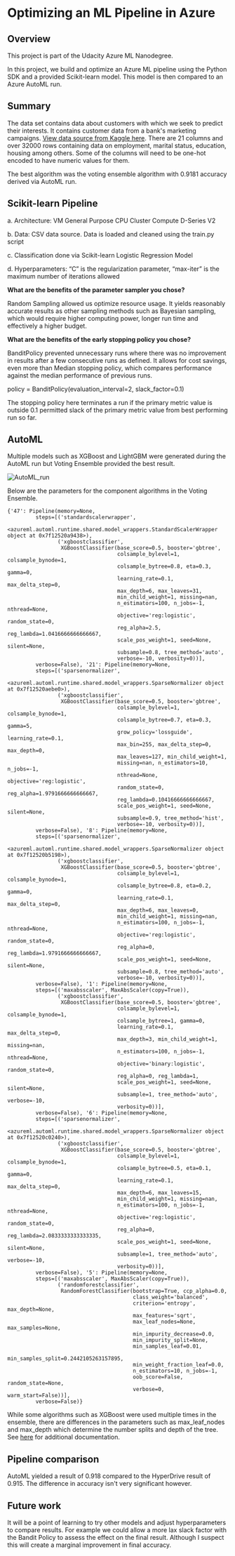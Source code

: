 # Optimizing an ML Pipeline in Azure

## Overview

This project is part of the Udacity Azure ML Nanodegree.

In this project, we build and optimize an Azure ML pipeline using the Python SDK and a provided Scikit-learn model. This model is then compared to an Azure AutoML run.

## Summary

The data set contains data about customers with which we seek to predict their interests. It contains customer data from a bank's marketing campaigns. [View data source from Kaggle here](https://www.kaggle.com/yufengsui/portuguese-bank-marketing-data-set?select=bank-full.csv). There are 21 columns and over 32000 rows containing data on employment, marital status, education, housing among others. Some of the columns will need to be one-hot encoded to have numeric values for them.

The best algorithm was the voting ensemble algorithm with 0.9181 accuracy derived via AutoML run.

## Scikit-learn Pipeline

a. Architecture: VM General Purpose CPU Cluster Compute D-Series V2

b. Data: CSV data source. Data is loaded and cleaned using the train.py script

c. Classification done via Scikit-learn Logistic Regression Model 

d. Hyperparameters: “C” is the regularization parameter, “max-iter” is the maximum number of iterations allowed

**What are the benefits of the parameter sampler you chose?**

Random Sampling allowed us optimize resource usage. It yields reasonably accurate results as other sampling methods such as Bayesian sampling, which would require higher computing power, longer run time and effectively a higher budget.

**What are the benefits of the early stopping policy you chose?**

BanditPolicy prevented unnecessary runs where there was no improvement in results after a few consecutive runs as defined. It allows for cost savings, even more than Median stopping policy, which compares performance against the median performance of previous runs.

policy = BanditPolicy(evaluation_interval=2, slack_factor=0.1)

The stopping policy here terminates a run if the primary metric value is outside 0.1 permitted slack of the primary metric value from best performing run so far.

## AutoML

Multiple models such as XGBoost and LightGBM were generated during the AutoML run but Voting Ensemble provided the best result.

![AutoML_run](https://github.com/obinnaonyema/nd00333_AZMLND_Optimizing_a_Pipeline_in_Azure-Starter_Files/blob/master/autoML_run.PNG)

Below are the parameters for the component algorithms in the Voting Ensemble.
```
{'47': Pipeline(memory=None,
         steps=[('standardscalerwrapper',
                 <azureml.automl.runtime.shared.model_wrappers.StandardScalerWrapper object at 0x7f12520a9438>),
                ('xgboostclassifier',
                 XGBoostClassifier(base_score=0.5, booster='gbtree',
                                   colsample_bylevel=1, colsample_bynode=1,
                                   colsample_bytree=0.8, eta=0.3, gamma=0,
                                   learning_rate=0.1, max_delta_step=0,
                                   max_depth=6, max_leaves=31,
                                   min_child_weight=1, missing=nan,
                                   n_estimators=100, n_jobs=-1, nthread=None,
                                   objective='reg:logistic', random_state=0,
                                   reg_alpha=2.5, reg_lambda=1.0416666666666667,
                                   scale_pos_weight=1, seed=None, silent=None,
                                   subsample=0.8, tree_method='auto',
                                   verbose=-10, verbosity=0))],
         verbose=False), '21': Pipeline(memory=None,
         steps=[('sparsenormalizer',
                 <azureml.automl.runtime.shared.model_wrappers.SparseNormalizer object at 0x7f12520aebe0>),
                ('xgboostclassifier',
                 XGBoostClassifier(base_score=0.5, booster='gbtree',
                                   colsample_bylevel=1, colsample_bynode=1,
                                   colsample_bytree=0.7, eta=0.3, gamma=5,
                                   grow_policy='lossguide', learning_rate=0.1,
                                   max_bin=255, max_delta_step=0, max_depth=0,
                                   max_leaves=127, min_child_weight=1,
                                   missing=nan, n_estimators=10, n_jobs=-1,
                                   nthread=None, objective='reg:logistic',
                                   random_state=0, reg_alpha=1.9791666666666667,
                                   reg_lambda=0.10416666666666667,
                                   scale_pos_weight=1, seed=None, silent=None,
                                   subsample=0.9, tree_method='hist',
                                   verbose=-10, verbosity=0))],
         verbose=False), '8': Pipeline(memory=None,
         steps=[('sparsenormalizer',
                 <azureml.automl.runtime.shared.model_wrappers.SparseNormalizer object at 0x7f12520b5198>),
                ('xgboostclassifier',
                 XGBoostClassifier(base_score=0.5, booster='gbtree',
                                   colsample_bylevel=1, colsample_bynode=1,
                                   colsample_bytree=0.8, eta=0.2, gamma=0,
                                   learning_rate=0.1, max_delta_step=0,
                                   max_depth=6, max_leaves=0,
                                   min_child_weight=1, missing=nan,
                                   n_estimators=100, n_jobs=-1, nthread=None,
                                   objective='reg:logistic', random_state=0,
                                   reg_alpha=0, reg_lambda=1.9791666666666667,
                                   scale_pos_weight=1, seed=None, silent=None,
                                   subsample=0.8, tree_method='auto',
                                   verbose=-10, verbosity=0))],
         verbose=False), '1': Pipeline(memory=None,
         steps=[('maxabsscaler', MaxAbsScaler(copy=True)),
                ('xgboostclassifier',
                 XGBoostClassifier(base_score=0.5, booster='gbtree',
                                   colsample_bylevel=1, colsample_bynode=1,
                                   colsample_bytree=1, gamma=0,
                                   learning_rate=0.1, max_delta_step=0,
                                   max_depth=3, min_child_weight=1, missing=nan,
                                   n_estimators=100, n_jobs=-1, nthread=None,
                                   objective='binary:logistic', random_state=0,
                                   reg_alpha=0, reg_lambda=1,
                                   scale_pos_weight=1, seed=None, silent=None,
                                   subsample=1, tree_method='auto', verbose=-10,
                                   verbosity=0))],
         verbose=False), '6': Pipeline(memory=None,
         steps=[('sparsenormalizer',
                 <azureml.automl.runtime.shared.model_wrappers.SparseNormalizer object at 0x7f12520c0240>),
                ('xgboostclassifier',
                 XGBoostClassifier(base_score=0.5, booster='gbtree',
                                   colsample_bylevel=1, colsample_bynode=1,
                                   colsample_bytree=0.5, eta=0.1, gamma=0,
                                   learning_rate=0.1, max_delta_step=0,
                                   max_depth=6, max_leaves=15,
                                   min_child_weight=1, missing=nan,
                                   n_estimators=100, n_jobs=-1, nthread=None,
                                   objective='reg:logistic', random_state=0,
                                   reg_alpha=0, reg_lambda=2.0833333333333335,
                                   scale_pos_weight=1, seed=None, silent=None,
                                   subsample=1, tree_method='auto', verbose=-10,
                                   verbosity=0))],
         verbose=False), '5': Pipeline(memory=None,
         steps=[('maxabsscaler', MaxAbsScaler(copy=True)),
                ('randomforestclassifier',
                 RandomForestClassifier(bootstrap=True, ccp_alpha=0.0,
                                        class_weight='balanced',
                                        criterion='entropy', max_depth=None,
                                        max_features='sqrt',
                                        max_leaf_nodes=None, max_samples=None,
                                        min_impurity_decrease=0.0,
                                        min_impurity_split=None,
                                        min_samples_leaf=0.01,
                                        min_samples_split=0.2442105263157895,
                                        min_weight_fraction_leaf=0.0,
                                        n_estimators=10, n_jobs=-1,
                                        oob_score=False, random_state=None,
                                        verbose=0, warm_start=False))],
         verbose=False)}
```

While some algorithms such as XGBoost were used multiple times in the ensemble, there are differences in the parameters such as max_leaf_nodes and max_depth which determine the number splits and depth of the tree. See [here](https://xgboost.readthedocs.io/en/latest/parameter.html "XGBoost parameter tuning") for additional documentation.

## Pipeline comparison

AutoML yielded a result of 0.918 compared to the HyperDrive result of 0.915. The difference in accuracy isn't very significant however.

## Future work
It will be a point of learning to try other models and adjust hyperparameters to compare results. For example we could allow a more lax slack factor with the Bandit Policy to assess the effect on the final result. Although I suspect this will create a marginal improvement in final accuracy.




